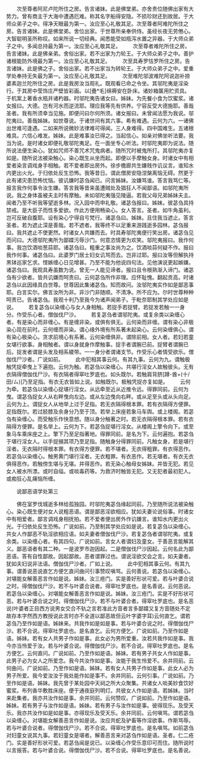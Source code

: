<!-- { "loadSidebar": true } -->
　　次至尊者阿尼卢陀所住之房。告言诸妹。此是佛堂弟。亦舍贵位随佛出家有大势力。曾有商主于大海中遭遇厄难。称其名字船得安隐。不损珍财还到故居。于大师众弟子之中。得净天眼最为第一。汝应至心礼敬其足。次至尊者阿难陀所住之房。告言诸妹。此是佛堂弟。舍位出家。于世尊所亲奉供侍。虽经长夜无劳倦心。大智聪明圣所称叹。如来所说一切经典。闻悉能受如瓶泻水置之异器。于大师众弟子之中。多闻总持最为第一。汝应至心礼敬其足。
　　次至尊者难陀所住之房。告言诸妹。此是佛亲弟。舍俗出家。若不出家为力轮王。于大师众弟子之中。善护诸根能防外境最为第一。汝应至心礼敬其足。
　　次至具寿罗怙罗所住之房。告言诸妹。此是佛之子。舍俗出家。若不出家当为转轮王。于大师众弟子之中。爱重学处奉持无失最为第一。汝应至心礼敬其足。
　　次至难陀邬波难陀阿说迦补捺婆素迦兰陀所住之房。此是我房汝当观礼。既观看已命之令坐。其邬陀夷是淫染行。于其房中莹饰庄严壁皆彩画。以[疊*毛]绵褥安在卧床。诸妙箱箧用贮资具。于机案上著香水瓶并诸杓器。时邬陀夷告诸女曰。姊妹。为先餐小食为饮蜜浆。诸女报曰。大德。岂有河水而逆流耶。理应我等先有供养。宁容反受大德施耶。善哉圣者。我有所须幸当见施。即便问曰尔何所须。诸女报曰。未曾闻法愿为我说。邬陀夷曰。善哉姊妹。如世尊说。于诸世间有其六事。希有难遇。云何为六。一诸佛出世难可逢遇。二如来所说微妙法律难可得闻。三人身难得。四中国难生。五诸根难具。六信心难发。姊妹。此是难事汝已得之。当起信心。如亲对佛坐听法要。我当为说。是时诸女即便礼敬邬陀夷足。在一面坐专心听法。时邬陀夷即为说法。随所说法便生染心。犹如咒师不善咒术咒鬼病者。随所咒时被鬼所打。其邬陀夷亦复如是。随所说法被染触心。染心既生从坐而起。即便以手摩触女身。时诸女中有相爱者染言调戏身手相触。若不爱者即出房外。徐步檐廊共生嫌贱作讥议言。谁知水内更出火光。于归依处反生恐怖。我等昔日。谓此僧房安隐涅槃离恼无碍。然更于此有诸灾患恐怖忧恼。彼讥嫌时苾刍闻已。问言姊妹。汝嫌骂谁。答言我骂仁等。报言我作何事令汝生嫌。答言我等昔来虽遭贼处及猖狂人不闻鄙语。如邬陀夷所说。我之身体虽被夫主时有摩触。未如邬陀夷强见陵逼。若我父母兄弟姊妹夫主。闻者乃至不听我等望逝多林。况入园中而申礼敬。诸苾刍报曰。姊妹。彼苾刍具持禁戒。是大臣子而性多爱欲。作此方便用畅染心。女人答言。圣者。如牛角虽利。岂可反破自腹耶。设有染心宁得自亏梵行。诸苾刍曰。姊妹。且住我当遮止。答言圣者。若为遮止深是善哉。若不遮者。我等终不以足重来游践逝多园林。苾刍报曰。我共遮止不使更然。时诸女人共嫌而去。时具寿邬陀夷便行笑出房。诸苾刍见而问曰。大德邬陀夷所为鄙媟污辱沙门。何意恣情更为欢笑。邬陀夷报曰。我作何事。我岂饮酒啖葱蒜耶。诸苾刍曰。粗重之事汝尚为之。饮酒啖蒜何疑不作。报曰我作何事。诸苾刍曰。此婆罗门居士妇女讥骂而去。岂非过耶。报曰汝等但解执持黑钵巡家乞求。悭嫉缠心日见增甚。乃至不能为他说四句法。见他演说更起嫉嫌。诸苾刍曰。我观具寿虽数为说。曾无一人能见谛者。报曰且令根熟渐入谛门。诸苾刍有少欲者。皆共讥嫌而呵责曰。云何苾刍所作非理。应怀耻愧。翻起贡高。时诸苾刍以此因缘具白世尊。世尊因此集诸苾刍。知而故问。汝邬陀夷实作如是鄙恶事耶。白言实尔。佛言汝所为非。非沙门非随顺。不清净。所不应为。尔时世尊种种呵责已。告诸苾刍。我观十利乃至我今为诸声闻弟子。于毗奈耶制其学处应如是说。
　　若复苾刍以染缠心与女人身相触。若捉手若捉臂。若捉发若触一一身分。作受乐心者。僧伽伐尸沙。
　　若复苾刍者谓邬陀夷。或复余类以染缠心者。有是染心而非缠心。有是缠非染。或俱有俱无。云何染而非缠。谓有染心非极染心现在前时。云何缠而非染。谓心缘外境有所系著未起染心。云何染缠俱心。谓有染心极染心。贪求前境心有系著。云何染缠俱非。谓除前相。女人者。若妇若童女堪行欲事。身相触者。谓以身就身作摩触事。捉手者谓腕已前。捉臂者谓腕已后。捉发者谓是头发及相系緵带。一一身分者谓诸支节。作受乐心者情受欲乐。僧伽伐尸沙者。广说如前。
　　此中犯相其事云何。有其九事。云何为九。谓触极触凭捉牵曳上下遍抱。云何为触。若苾刍以染缠心。共堪行淫女人故触彼头。无有衣隔得僧伽伐尸沙。有衣隔者得窣吐罗底也。如头既尔。若触肩背脐[蹲-酋+(十/田/ㄙ)]乃至足指。有衣无衣皆如上说。如触既尔。极触凭捉亦复如是。
　　云何为牵。若苾刍以染缠心捉堪行淫女。从远牵至近从近推令远。得罪同前。云何为曳。谓苾刍捉女人从右畔曳向左边。或从左边曳向右畔。或从足至头或从头向足。云何为上。谓捉女人从地举上过于足指。若无衣隔得根本罪。若有衣隔得方便罪。足指既尔。若过胫膝及余身分乃至于顶。若举上床座若象马车舆。或上楼阁。若苾刍有染缠心。而受触乐作快意想。随以身分触著之时。若无衣隔得根本罪。若有衣隔得方便罪。是名举上。云何为下。若苾刍捉堪行淫女。从楼阁上擎令向下。或至象马车乘床座之上。擎下乃至足指著地。得罪同前。是名为下。云何遍抱。若苾刍于堪行淫女人。以手捉搦其项乃至足指。随触身分得罪同前。凡触女身。若是堪行淫者。无衣隔时得根本罪。有衣得方便罪。若不堪者。无衣得粗罪。有衣得恶作。若苾刍以染缠心。触男黄门堪行淫者。无衣粗罪。有衣恶作。若无堪者。有衣无衣俱得恶作。若触傍生堪与无堪。并得恶作。若无染心触母女姊妹。并皆无犯。若见女人被水所漂。或时自缢。或啖毒药等。为救济时触皆无犯。又无犯者最初犯人。或痴狂心乱痛恼所缠。

　　说鄙恶语学处第三

　　佛在室罗伐城逝多林给孤独园。时邬陀夷苾刍缘起同前。乃至随所说法被染触心。染心既生便对女人说粗恶语。谓是鄙恶淫欲相应。犹如夫妻论说俗事。时诸女中有相爱者。鄙言调戏身相抚拍。若不爱者便出房外作讥嫌言。谁知水内更出火光。于归依处反生恐怖。广说如前。乃至制其学处应如是说。若复苾刍以染缠心。共女人作鄙恶不轨淫欲相应语。如夫妻者僧伽伐尸沙。若复苾刍者谓邬陀夷。或复余类。以染缠心者。有其四句。广说如前。言女人者谓妇及童女。于善恶言能解其义。鄙恶语者有其二种。一是波罗市迦因起。二是僧伽伐尸沙因起。云何名此为鄙恶语。答有自性鄙故。因起鄙故。恶者谓罪过也。谓说淫欲交会之言。如夫妻者。犹如夫妇说非法语。僧伽伐尸沙者。广如上说。
　　此中犯相其事云何。有其九事。谓善说恶说直乞方便乞直问曲问引事赞叹嗔骂。云何善说。若苾刍以染缠心。对堪能女解善恶言作如是说。姊妹。汝三疮门。实是善好形状可爱。若与叶婆合说之时。得僧伽伐尸沙。若不与叶婆合说者。得窣吐罗底也。是名善说。云何恶说。若苾刍以染缠心。对堪能女解善恶言作如是说。姊妹。汝三疮门。实是不好形状可恶。若与叶婆合说之时。得僧伽伐尸沙。若不与叶婆合者。得窣吐罗底也。是名恶说(叶婆者正目西方说男女交合不轨之言若准此方音者言多鄙媟又复方音随处不定故存本字然西方教授说此言时亦不全道以鄙恶故但云叶字婆字耳)云何直乞。谓若苾刍乃至作如是语。姊妹来。共我作如是如是事。若与叶婆合说之时。得僧伽伐尸沙。若不合说。得窣吐罗底也。是名直乞。云何方便乞。广说如前。乃至作如是语。姊妹。若有女人共男子作如是事。此女必为男所爱重。汝若共我作如是事。我今亦当怜爱于汝。若与叶婆合说。得僧伽伐尸沙。若不合说。得窣吐罗底也。是名方便乞。云何直问。广说如前。乃至作如是语。姊妹。若有男子共女人作如是事。此男子必为女人之所爱念。我今共汝作如是事。汝能于我生怜爱不。余并同前。云何曲问。广说如前。乃至作如是语。姊妹。若有女人共男子作如是事。此女人必为男子所爱。我今爱汝汝于我处能作如是事不。余并同前。云何引事。广说如前。乃至作如是语。姊妹。我先曾于某处园中天祠之所大众聚集。共诸女人啖美妙食饮好蜜浆。布列香华敷胜床座。便于通夜庭列明灯。共彼女人作如是语。若姊妹。当时来赴集者。我亦共汝作如是事。余并同前。云何赞叹。广说如前。乃至作如是语。姊妹。若有男子与汝作如是语。姊妹。若有男子与汝作如是事。彼得现乐。及受天乐。我亦共汝作如是如是事。亦得现乐及受天乐。余并同前。云何嗔骂。谓若苾刍以染缠心。对堪能女解善恶言作如是说。汝应共蛇及驴畜等作淫欲事。作斯骂辱。若与叶婆合说者。得僧伽伐尸沙。若不合说。得窣吐罗底也。是名嗔骂。如前苾刍对妇童女说其九事。若妇童女是堪者。解善恶言来对苾刍作如是语。圣者。仁二疮门。实是善好形状可爱。若苾刍闻是说已。以染缠心作受乐意印可而住。随所说时以言报答。若与叶婆合说。得僧伽伐尸沙。若不合说。得窣吐罗底也。是名善说。
